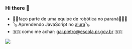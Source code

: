 ### Hi there 👋

- 🤖🤖faço parte de uma equipe de robótica no paraná🤖🤖🤖
- 🪕 Aprendendo JavaScript no [alura](https://www.alura.com.br/)🪕
- 🇧🇷 como me achar: gai.pietro@escola.pr.gov.br 🇧🇷


![](https://media1.tenor.com/m/2N5GDoyNGOoAAAAC/dancing-emoji.gif)
